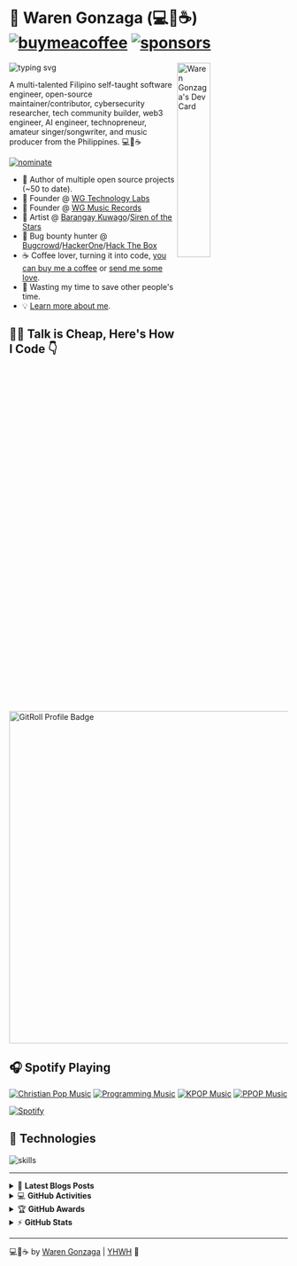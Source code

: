 # 👋 Waren Gonzaga (💻💖☕) [![buymeacoffee](https://img.shields.io/badge/Buy%20Me%20a%20Coffee-%E2%9D%A4-%237b3fe4.svg?&logo=buymeacoffee&logoColor=white&labelColor=181717&style=flat-square)](https://github.com/sponsors/warengonzaga) [![sponsors](https://img.shields.io/badge/Sponsor-%E2%9D%A4-%23db61a2.svg?&logo=github&logoColor=white&labelColor=181717&style=flat-square)](https://github.com/sponsors/warengonzaga)

<!-- markdownlint-disable MD033 -->
<a href="https://app.daily.dev/warengonzaga">
    <img src="https://api.daily.dev/devcards/v2/5dwfVl5B1.png?type=default&r=c16" style="min-width: 200px; max-width: 250px; width: 30%" alt="Waren Gonzaga's Dev Card" align="right"/>
</a>
<!-- markdownlint-enable MD033 -->

![typing svg](https://readme-typing-svg.demolab.com?font=Roboto&size=30&pause=1000&color=7B3FE4&width=435&lines=Self-taught+Software+Engineer;Open-Source+Maintainer;Open-Source+Contributor;Open-Source+Advocate;Cybersecurity+Researcher;Web3+Engineer;AI+Engineer;Technopreneur)

A multi-talented Filipino self-taught software engineer, open-source maintainer/contributor, cybersecurity researcher, tech community builder, web3 engineer, AI engineer, technopreneur, amateur singer/songwriter, and music producer from the Philippines. 💻💖☕

[![nominate](https://img.shields.io/badge/Star-Nominate%20@warengonzaga-ffdd00.svg?logo=github&labelColor=181717&longCache=true&style=for-the-badge)](https://stars.github.com/nominate)

- 💝 Author of multiple open source projects (~50 to date).
- 🌱 Founder @ [WG Technology Labs](https://wgtechlabs.com)
- 🌱 Founder @ [WG Music Records](https://wgmusicrecords.com)
- 🎵 Artist @ [Barangay Kuwago](https://brgykuwagomusic.com/)/[Siren of the Stars](https://sirenofthestarsmusic.com)
- 🔏 Bug bounty hunter @ [Bugcrowd](https://bugcrowd.com/warengonzaga)/[HackerOne](https://hackerone.com/warengonzaga)/[Hack The Box](https://app.hackthebox.com/profile/72159)
- ☕ Coffee lover, turning it into code, [you can buy me a coffee](https://buymeacoff.ee/warengonzaga) or [send me some love](https://github.com/sponsors/warengonzaga).
- 🎯 Wasting my time to save other people's time.
- 💡 [Learn more about me](https://bio.link/warengonzaga).

<!--
- 🤝 Co-Founder @ [OSS Philippines](https://ossph.org)
- 😎 Co-Founder @ [Web3 Philippines](https://web3philippines.org)
-->

## 🧑‍💻 Talk is Cheap, Here's How I Code 👇

<!-- markdownlint-disable MD033 -->
<a href="https://gitroll.io/profile/utE73x4NTn3S4a883PO02c93s5Db2" target="_blank">
    <img src="https://gitroll.io/api/badges/profiles/v1/utE73x4NTn3S4a883PO02c93s5Db2?theme=dark" 
             width="600px"
             alt="GitRoll Profile Badge"/>
</a>
<!-- markdownlint-enable MD033 -->

## 🎧 Spotify Playing

[![Christian Pop Music](https://img.shields.io/badge/Christian%20Pop%20Music-%231DB954.svg?&style=flat-square&logo=spotify&logoColor=white)](https://open.spotify.com/playlist/0eufhXK7WPSiiwPcaz3Jq7?si=839465c918394657) [![Programming Music](https://img.shields.io/badge/Programming%20Music-%231DB954.svg?&style=flat-square&logo=spotify&logoColor=white)](https://open.spotify.com/playlist/1FWq5Cu05LmtSHgFEXRnZO?si=FozGJF9nRXq2wTv_JpN2wQ) [![KPOP Music](https://img.shields.io/badge/KPOP%20Music-%231DB954.svg?&style=flat-square&logo=spotify&logoColor=white)](https://open.spotify.com/playlist/2DFExFNWYOwQMZy6wUeCxX?si=s1Ndgj8hTg-r8zLlvRgv1Q) [![PPOP Music](https://img.shields.io/badge/PPOP%20Music-%231DB954.svg?&style=flat-square&logo=spotify&logoColor=white)](https://open.spotify.com/playlist/58bZKfJFpUl2CwWET1QJ3X?si=259YV8_VRS-IKHsFZMmPTQ)

[![Spotify](https://readme-spotify.warengonzaga.com/api/spotify)](https://open.spotify.com/user/vmt7lpqdatuelp2chw7ur2p2l)

## 🔧 Technologies

![skills](https://skillicons.dev/icons?i=html,css,sass,js,ts,php,wordpress,nodejs,vue,react,mongodb,mysql,py,vim,docker,kubernetes,md,git,figma,bash,cloudflare,jquery,nginx,vscode&theme=light)

<!--
## 🌏 Co-Founded Tech Communities

Wanna have chat with me? Join my tech communities!

[![Community](https://discordapp.com/api/guilds/970915199617990707/widget.png?style=banner2)](https://web3philippines.org) [![Community](https://discordapp.com/api/guilds/905496362982981723/widget.png?style=banner2)](https://ossph.org)
-->
---

<!-- markdownlint-disable MD033 -->

<details>
    <summary>&#128240 <b>Latest Blogs Posts</b></summary><br/>

<!-- BLOG-POST-LIST:START -->
- [My Experience as Maintainer for Hacktoberfest 2021](https://dev.to/warengonzaga/my-experience-as-maintainer-for-hacktoberfest-2021-4opm)
- [7 Helpful GitHub Repositories for Developers](https://dev.to/warengonzaga/7-helpful-github-repositories-for-developers-2kkm)
- [GitHub Codespaces](https://dev.to/warengonzaga/github-codespaces-1i8k)
- [Animate.css v4 Update!](https://dev.to/warengonzaga/animate-css-v4-update-18m8)
- [An open-source curl-based command line tracker for coronavirus or covid-19 with historical chart.](https://dev.to/warengonzaga/an-open-source-curl-based-command-line-tracker-for-coronavirus-or-covid-19-with-historical-chart-3op9)
<!-- BLOG-POST-LIST:END -->

</details>

<details>
    <summary>&#128187 <b>GitHub Activities</b></summary><br/>

<!--START_SECTION:activity-->
1. 🗣 Commented on [#80](https://github.com/wgtechlabs/unthread-discord-bot/pull/80#issuecomment-3315765804) in [wgtechlabs/unthread-discord-bot](https://github.com/wgtechlabs/unthread-discord-bot)
2. 🗣 Commented on [#89](https://github.com/bettergovph/bettergov/pull/89#issuecomment-3315512500) in [bettergovph/bettergov](https://github.com/bettergovph/bettergov)
3. 🗣 Commented on [#134](https://github.com/bettergovph/bettergov/pull/134#issuecomment-3315508347) in [bettergovph/bettergov](https://github.com/bettergovph/bettergov)
4. 🗣 Commented on [#76](https://github.com/bettergovph/bettergov/pull/76#issuecomment-3315499688) in [bettergovph/bettergov](https://github.com/bettergovph/bettergov)
5. ❌ Closed PR [#76](https://github.com/bettergovph/bettergov/pull/76) in [bettergovph/bettergov](https://github.com/bettergovph/bettergov)
<!--END_SECTION:activity-->

</details>

<details>
    <summary>&#127942 <b>GitHub Awards</b></summary><br/>

![Github Trophy](https://github-profile-trophy.vercel.app/?username=warengonzaga)

</details>

<details>
    <summary>&#9889 <b>GitHub Stats</b></summary><br/>

[![Waren Gonzaga Github Stats](https://readme-stats.warengonzaga.com/api?username=warengonzaga&show_icons=true&count_private=true)](https://github.com/warengonzaga/github-readme-stats) [![Top Language](https://readme-stats.warengonzaga.com/api/top-langs?username=warengonzaga&layout=compact)](https://github.com/warengonzaga/github-readme-stats)

</details>

<!-- markdownlint-enable MD033 -->

---

💻💖☕ by [Waren Gonzaga](https://warengonzaga.com) | [YHWH](https://youtu.be/HHrxS4diLew?t=44) 🙏

<!-- 
[personal website]: https://warengonzaga.com
[business website]: https://wgtechlabs.com
[biolink]: https://bio.link/warengonzaga
[facebook]: https://facebook.com/warengonzagaofficial
[instagram]: https://instagram.com/warengonzagaofficial
[twitter]: https://twitter.com/warengonzaga
[youtube]: https://youtube.com/warengonzaga
[github]: https://github.com/warengonzaga
-->
